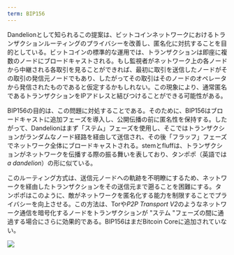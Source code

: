 ```yaml
---
term: BIP156
---
```

Dandelionとして知られるこの提案は、ビットコインネットワークにおけるトランザクションルーティングのプライバシーを改善し、匿名化に対抗することを目的としている。ビットコインの標準的な運用では、トランザクションは即座に複数のノードにブロードキャストされる。もし監視者がネットワーク上の各ノードから中継される各取引を見ることができれば、最初に取引を送信したノードがその取引の発信元ノードでもあり、したがってその取引はそのノードのオペレータから発信されたものであると仮定するかもしれない。この現象により、通常匿名であるトランザクションをIPアドレスと結びつけることができる可能性がある。

BIP156の目的は、この問題に対処することである。そのために、BIP156はブロードキャストに追加フェーズを導入し、公開伝播の前に匿名性を保持する。したがって、Dandelionはまず「ステム」フェーズを使用し、そこではトランザクションがランダムなノード経路を経由して送信され、その後「フラッフ」フェーズでネットワーク全体にブロードキャストされる。stemとfluffは、トランザクションがネットワークを伝播する際の振る舞いを表しており、タンポポ（英語では*a dandelion*）の形に似ている。

このルーティング方式は、送信元ノードへの軌跡を不明瞭にするため、ネットワークを経由したトランザクションをその送信元まで遡ることを困難にする。タンポポはこのように、敵がネットワークを匿名化する能力を制限することでプライバシーを向上させる。この方法は、Torや*P2P Transport V2*のようなネットワーク通信を暗号化するノードをトランザクションが "ステム "フェーズの間に通過する場合にさらに効果的である。BIP156はまだBitcoin Coreに追加されていない。

![](../../dictionnaire/assets/36.webp)